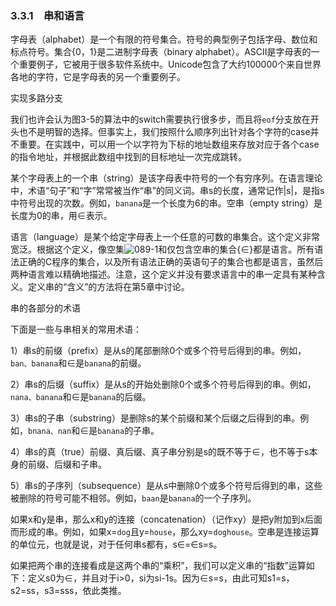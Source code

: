 ### 3.3.1　串和语言

字母表（alphabet）是一个有限的符号集合。符号的典型例子包括字母、数位和标点符号。集合{0，1}是二进制字母表（binary alphabet）。ASCII是字母表的一个重要例子，它被用于很多软件系统中。Unicode包含了大约100000个来自世界各地的字符，它是字母表的另一个重要例子。

实现多路分支

我们也许会认为图3-5的算法中的switch需要执行很多步，而且将`eof`分支放在开头也不是明智的选择。但事实上，我们按照什么顺序列出针对各个字符的case并不重要。在实践中，可以用一个以字符为下标的地址数组来存放对应于各个case的指令地址，并根据此数组中找到的目标地址一次完成跳转。

某个字母表上的一个串（string）是该字母表中符号的一个有穷序列。在语言理论中，术语“句子”和“字”常常被当作“串”的同义词。串s的长度，通常记作|s|，是指s中符号出现的次数。例如，`banana`是一个长度为6的串。空串（empty string）是长度为0的串，用∈表示。

语言（language）是某个给定字母表上一个任意的可数的串集合。这个定义非常宽泛。根据这个定义，像空集![089-1](../Images/image04055.jpeg)和仅包含空串的集合{∈}都是语言。所有语法正确的C程序的集合，以及所有语法正确的英语句子的集合也都是语言，虽然后两种语言难以精确地描述。注意，这个定义并没有要求语言中的串一定具有某种含义。定义串的“含义”的方法将在第5章中讨论。

串的各部分的术语

下面是一些与串相关的常用术语：

1）串s的前缀（prefix）是从s的尾部删除0个或多个符号后得到的串。例如，`ban、banana`和∈是`banana`的前缀。

2）串s的后缀（suffix）是从s的开始处删除0个或多个符号后得到的串。例如，`nana、banana`和∈是`banana`的后缀。

3）串s的子串（substring）是删除s的某个前缀和某个后缀之后得到的串。例如，`bnana、nan`和∈是`banana`的子串。

4）串s的真（true）前缀、真后缀、真子串分别是s的既不等于∈，也不等于s本身的前缀、后缀和子串。

5）串s的子序列（subsequence）是从s中删除0个或多个符号后得到的串，这些被删除的符号可能不相邻。例如，`baan`是`banana`的一个子序列。

如果x和y是串，那么x和y的连接（concatenation）（记作xy）是把y附加到x后面而形成的串。例如，如果x=`dog`且y=`house`，那么xy=`doghouse`。空串是连接运算的单位元，也就是说，对于任何串s都有，s∈=∈s=s。

如果把两个串的连接看成是这两个串的“乘积”，我们可以定义串的“指数”运算如下：定义s0为∈，并且对于i>0，si为si-1s。因为∈s=s，由此可知s1=s，s2=ss，s3=sss，依此类推。